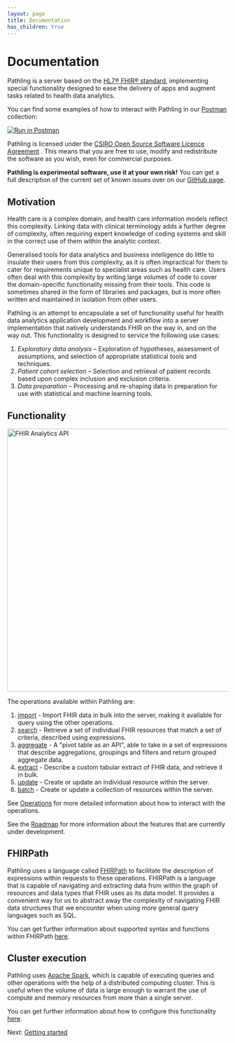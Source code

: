 ```yaml
---
layout: page
title: Documentation
has_children: true
---
```


# Documentation

Pathling is a server based on the
[HL7&reg; FHIR&reg; standard](https://hl7.org/fhir/R4/), implementing special
functionality designed to ease the delivery of apps and augment tasks related to
health data analytics.

You can find some examples of how to interact with Pathling in our
[Postman](https://www.getpostman.com/) collection:

<a class="postman-link"
href="https://documenter.getpostman.com/view/634774/UVsQs48s">
<img src="https://run.pstmn.io/button.svg" alt="Run in Postman"/></a>

Pathling is licensed under the
[CSIRO Open Source Software Licence Agreement](https://github.com/aehrc/pathling/blob/master/LICENSE.md)
. This means that you are free to use, modify and redistribute the software as
you wish, even for commercial purposes.

**Pathling is experimental software, use it at your own risk!** You can get a
full description of the current set of known issues over on our
[GitHub page](https://github.com/aehrc/pathling/issues).

## Motivation

Health care is a complex domain, and health care information models reflect this
complexity. Linking data with clinical terminology adds a further degree of
complexity, often requiring expert knowledge of coding systems and skill in the
correct use of them within the analytic context.

Generalised tools for data analytics and business intelligence do little to
insulate their users from this complexity, as it is often impractical for them
to cater for requirements unique to specialist areas such as health care. Users
often deal with this complexity by writing large volumes of code to cover the
domain-specific functionality missing from their tools. This code is sometimes
shared in the form of libraries and packages, but is more often written and
maintained in isolation from other users.

Pathling is an attempt to encapsulate a set of functionality useful for health
data analytics application development and workflow into a server implementation
that natively understands FHIR on the way in, and on the way out. This
functionality is designed to service the following use cases:

1. _Exploratory data analysis_ – Exploration of hypotheses, assessment of
   assumptions, and selection of appropriate statistical tools and techniques.
2. _Patient cohort selection_ – Selection and retrieval of patient records based
   upon complex inclusion and exclusion criteria.
3. _Data preparation_ – Processing and re-shaping data in preparation for use
   with statistical and machine learning tools.

## Functionality

<img src="/images/analytics-api.png" 
     srcset="/images/analytics-api@2x.png 2x, /images/analytics-api.png 1x"
     width="600"
     alt="FHIR Analytics API" />  
  
The operations available within Pathling are:

1. [import](./operations/import.html) - Import FHIR data in bulk into the
   server, making it available for query using the other operations.
2. [search](./operations/search.html) - Retrieve a set of individual FHIR
   resources that match a set of criteria, described using expressions.
3. [aggregate](./operations/aggregate.html) - A "pivot table as an API", able to
   take in a set of expressions that describe aggregations, groupings and
   filters and return grouped aggregate data.
4. [extract](./operations/extract.html) - Describe a custom tabular extract of
   FHIR data, and retrieve it in bulk.
5. [update](./operations/update.html) - Create or update an individual resource
   within the server.
5. [batch](./operations/update.html) - Create or update a collection of
   resources within the server.

See [Operations](./operations.html) for more detailed information about how to
interact with the operations.

See the [Roadmap](./roadmap.html) for more information about the features that
are currently under development.

## FHIRPath

Pathling uses a language called
[FHIRPath](https://hl7.org/fhirpath/) to facilitate the description of
expressions within requests to these operations. FHIRPath is a language that is
capable of navigating and extracting data from within the graph of resources and
data types that FHIR uses as its data model. It provides a convenient way for us
to abstract away the complexity of navigating FHIR data structures that we
encounter when using more general query languages such as SQL.

You can get further information about supported syntax and functions within
FHIRPath [here](./fhirpath.html).

## Cluster execution

Pathling uses [Apache Spark](https://spark.apache.org/), which is capable of
executing queries and other operations with the help of a distributed computing
cluster. This is useful when the volume of data is large enough to warrant the
use of compute and memory resources from more than a single server.

You can get further information about how to configure this functionality
[here](./configuration.html#apache-spark).

Next: [Getting started](./getting-started.html)
